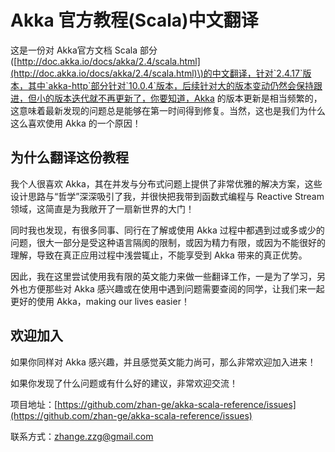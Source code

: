 # Akka 官方教程\(Scala\)中文翻译

这是一份对 Akka官方文档 Scala 部分\([http://doc.akka.io/docs/akka/2.4/scala.html](http://doc.akka.io/docs/akka/2.4/scala.html)\)的中文翻译，针对`2.4.17`版本，其中`akka-http`部分针对`10.0.4`版本，后续针对大的版本变动仍然会保持跟进，但小的版本迭代就不再更新了，你要知道，Akka 的版本更新是相当频繁的，这意味着最新发现的问题总是能够在第一时间得到修复。当然，这也是我们为什么这么喜欢使用 Akka 的一个原因！

## 为什么翻译这份教程

我个人很喜欢 Akka，其在并发与分布式问题上提供了非常优雅的解决方案，这些设计思路与“哲学”深深吸引了我，并很快把我带到函数式编程与 Reactive Stream 领域，这简直是为我敞开了一扇新世界的大门！

同时我也发现，有很多同事、同行在了解或使用 Akka 过程中都遇到过或多或少的问题，很大一部分是受这种语言隔阂的限制，或因为精力有限，或因为不能很好的理解，导致在真正应用过程中浅尝辄止，不能享受到 Akka 带来的真正优势。

因此，我在这里尝试使用我有限的英文能力来做一些翻译工作，一是为了学习，另外也方便那些对 Akka 感兴趣或在使用中遇到问题需要查阅的同学，让我们来一起更好的使用 Akka，making our lives easier！

## 欢迎加入

如果你同样对 Akka 感兴趣，并且感觉英文能力尚可，那么非常欢迎加入进来！

如果你发现了什么问题或有什么好的建议，非常欢迎交流！

项目地址：[https://github.com/zhan-ge/akka-scala-reference/issues](https://github.com/zhan-ge/akka-scala-reference/issues)

联系方式：zhange.zzg@gmail.com

